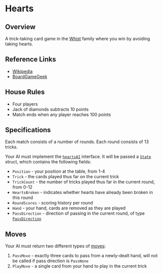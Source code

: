 # Hearts

## Overview
A trick-taking card game in the [Whist](https://en.wikipedia.org/wiki/Whist) family where you win by avoiding taking hearts.

## Reference Links
* [Wikipedia](https://en.wikipedia.org/wiki/Hearts_(card_game))
* [BoardGameGeek](https://boardgamegeek.com/boardgame/6887/hearts)

## House Rules
* Four players
* Jack of diamonds subtracts 10 points
* Match ends when any player reaches 100 points

## Specifications
Each match consists of a number of rounds. Each round consists of 13 tricks.

Your AI must implement the [`heartsAI`](ai/driver/hearts_ai.go) interface. It will be passed a [`State`](ai/driver/state.go) struct, which contains the following fields:

* `Position` - your position at the table, from 1-4
* `Trick` - the cards played thus far on the current trick
* `TrickCount` - the number of tricks played thus far in the current round, from 0-12
* `HeartsBroken` - indicates whether hearts have already been broken in this round
* `RoundScores` - scoring history per round
* `Hand` - your hand, cards are removed as they are played
* `PassDirection` - direction of passing in the current round, of type [`PassDirection`](passdirection.go)

## Moves
Your AI must return two different types of [moves](move.go):
1. `PassMove` - exactly three cards to pass from a newly-dealt hand, will not be called if pass direction is `PassNone`
1. `PlayMove` - a single card from your hand to play in the current trick